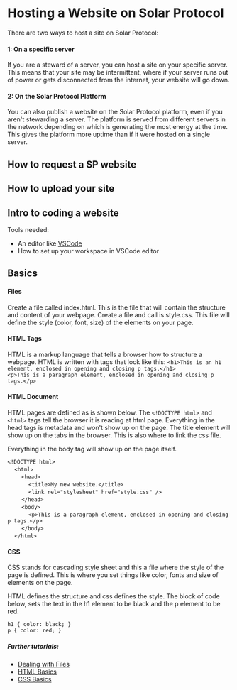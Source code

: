 # Hosting a Website on Solar Protocol

There are two ways to host a site on Solar Protocol: 

#### 1: On a specific server
If you are a steward of a server, you can host a site on your specific server. This means that your site may be intermittant, where if your server runs out of power or gets disconnected from the internet, your website will go down. 

#### 2: On the Solar Protocol Platform

You can also publish a website on the Solar Protocol platform, even if you aren't stewarding a server. The platform is served from different servers in the network depending on which is generating the most energy at the time. This gives the platform more uptime than if it were hosted on a single server.

## How to request a SP website

## How to upload your site

## Intro to coding a website

Tools needed:

* An editor like [VSCode](https://code.visualstudio.com/)   
* How to set up your workspace in VSCode editor    

## Basics
#### Files

Create a file called index.html. This is the file that will contain the structure and content of your webpage. Create a file and call is style.css. This file will define the style (color, font, size) of the elements on your page.

#### HTML Tags
HTML is a markup language that tells a browser how to structure a webpage. 
HTML is written with tags that look like this: 
`<h1>This is an h1 element, enclosed in opening and closing p tags.</h1>`   
`<p>This is a paragraph element, enclosed in opening and closing p tags.</p>`   

#### HTML Document

HTML pages are defined as is shown below. The `<!DOCTYPE html>` and `<html>` tags tell the browser it is reading at html page. Everything in the head tags is metadata and won't show up on the page. The title element will show up on the tabs in the browser. This is also where to link the css file.

Everything in the body tag will show up on the page itself.

`<!DOCTYPE html>`  
&nbsp;&nbsp;&nbsp;&nbsp;`<html>`  
&nbsp;&nbsp;&nbsp;&nbsp;&nbsp;&nbsp;&nbsp;&nbsp;`<head>`  
&nbsp;&nbsp;&nbsp;&nbsp;&nbsp;&nbsp;&nbsp;&nbsp;&nbsp;&nbsp;&nbsp;&nbsp;`<title>My new website.</title>`   
&nbsp;&nbsp;&nbsp;&nbsp;&nbsp;&nbsp;&nbsp;&nbsp;&nbsp;&nbsp;&nbsp;&nbsp;`<link rel="stylesheet" href="style.css" />`  
&nbsp;&nbsp;&nbsp;&nbsp;&nbsp;&nbsp;&nbsp;&nbsp;`</head>`   
&nbsp;&nbsp;&nbsp;&nbsp;&nbsp;&nbsp;&nbsp;&nbsp;`<body>`  
&nbsp;&nbsp;&nbsp;&nbsp;&nbsp;&nbsp;&nbsp;&nbsp;&nbsp;&nbsp;&nbsp;&nbsp;`<p>This is a paragraph element, enclosed in opening and closing p tags.</p>`   
&nbsp;&nbsp;&nbsp;&nbsp;&nbsp;&nbsp;&nbsp;&nbsp;`</body>`   
&nbsp;&nbsp;&nbsp;&nbsp;`</html>`

#### CSS 

CSS stands for cascading style sheet and this a file where the style of the page is defined. This is where you set things like color, fonts and size of elements on the page.

HTML defines the structure and css defines the style. The block of code below, sets the text in the h1 element to be black and the p element to be red.

`h1 { color: black;
}`  
`p {
  color: red;
} `


##### Further tutorials:
* [Dealing with Files](https://developer.mozilla.org/en-US/docs/Learn/Getting_started_with_the_web/Dealing_with_files)
* [HTML Basics](https://developer.mozilla.org/en-US/docs/Learn/Getting_started_with_the_web/HTML_basics)
* [CSS Basics](https://developer.mozilla.org/en-US/docs/Learn/Getting_started_with_the_web/CSS_basics)






